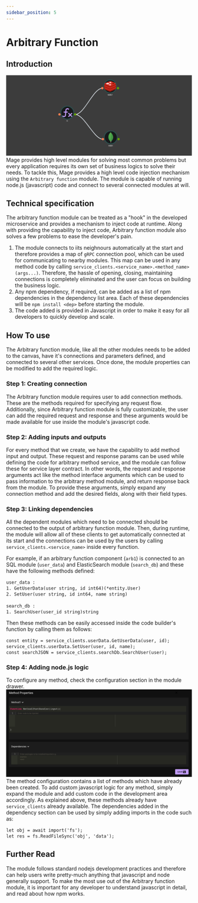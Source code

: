 ```yaml
---
sidebar_position: 5
---
```


# Arbitrary Function
## Introduction
![Arbitrary Function](/img/editor/components/arbitrary/arbitrary.png)
Mage provides high level modules for solving most common problems but every application requires its own set of business logics to solve their needs. To tackle this, Mage provides a high level code injection mechanism using the `Arbitrary function` module. The module is capable of running node.js (javascript) code and connect to several connected modules at will.

## Technical specification
The arbitrary function module can be treated as a "hook" in the developed microservice and provides a mechanism to inject code at runtime. Along with providing the capability to inject code, Arbitrary function module also solves a few problems to ease the developer's pain.
1. The module connects to iits neighnours automatically at the start and therefore provides a map of `gRPC` connection pool, which can be used for communicating to nearby modules. This map can be used in any method code by calling `service_clients.<service_name>.<method_name>(args...)`. Therefore, the hassle of opening, closing, maintaining connections is completely eliminated and the user can focus on building the business logic.
2. Any npm dependency, if required, can be added as a list of npm dependencies in the dependency list area. Each of these dependencies will be `npm install <dep>` before starting the module.
3. The code added is provided in Javascript in order to make it easy for all developers to quickly develop and scale.

## How To use
The Arbitrary function module, like all the other modules needs to be added to the canvas, have it's connections and parameters defined, and connected to several other services. Once done, the module properties can be modified to add the required logic.

### Step 1: Creating connection
The Arbitrary function module requires user to add connection methods. These are the methods required for specifying any request flow. Additionally, since Arbitrary function module is fully customizable, the user can add the required request and response and these arguments would be made available for use inside the module's javascript code.

### Step 2: Adding inputs and outputs
For every method that we create, we have the capability to add method input and output. These request and response params can be used while defining the code for arbitrary method service, and the module can follow these for service layer contract. In other words, the request and response arguments act like the method interface arguments which can be used to pass information to the arbitrary method module, and return response back from the module.
To provide these arguments, simply expand any connection method and add the desired fields, along with their field types.

### Step 3: Linking dependencies
All the dependent modules which need to be connected should be connected to the output of arbitrary function module. Then, during runtime, the module will allow all of these clients to get automatically connected at its start and the connections can be used by the users by calling `service_clients.<service_name>` inside every function.

For example, if an arbitrary function component (`arb1`) is connected to an SQL module (`user_data`) and ElasticSearch module (`search_db`) and these have the following methods defined:
```
user_data :
1. GetUserData(user string, id int64)(*entity.User)
2. SetUser(user string, id int64, name string)

search_db :
1. SearchUser(user_id string)string
```
Then these methods can be easily accessed inside the code builder's function by calling them as follows:
```
const entity = service_clients.userData.GetUserData(user, id);
service_clients.userData.SetUser(user, id, name);
const searchJSON = service_clients.searchDb.SearchUser(user);
```

### Step 4: Adding node.js logic
To configure any method, check the configuration section in the module drawer.
![Configure methods](/img/editor/components/arbitrary/config.png)
The method configuration contains a list of methods which have already been created. To add custom javascript logic for any method, simply expand the module and add custom code in the development area accordingly.
As explained above, these methods already have `service_clients` already available. The dependencies added in the dependency section can be used by simply adding imports in the code such as:
```
let obj = await import('fs');
let res = fs.ReadFileSync('obj', 'data');
```


## Further Read
The module follows standard nodejs development practices and therefore can help users write pretty-much anything that javascript and node generally support. To make the most use out of the Arbitrary function module, it is important for any developer to understand javascript in detail, and read about how npm works.

